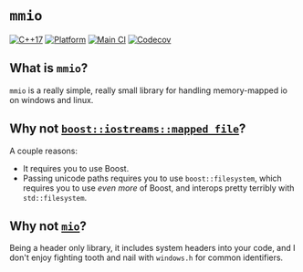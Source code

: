 # `mmio`
[![C++17](https://img.shields.io/static/v1?label=standard&message=C%2B%2B17&color=blue&logo=c%2B%2B&&logoColor=white&style=flat)](https://en.cppreference.com/w/cpp/compiler_support)
[![Platform](https://img.shields.io/static/v1?label=platform&message=windows%20|%20linux&color=dimgray&style=flat)](#)
[![Main CI](https://img.shields.io/github/actions/workflow/status/Ryan-rsm-McKenzie/mmio/main_ci.yml?branch=main&logo=github&logoColor=white&style=flat)](https://github.com/Ryan-rsm-McKenzie/mmio/actions/workflows/main_ci.yml)
[![Codecov](https://img.shields.io/codecov/c/github/Ryan-rsm-McKenzie/mmio?logo=codecov&logoColor=white&style=flat)](https://app.codecov.io/gh/Ryan-rsm-McKenzie/mmio)

## What is `mmio`?
`mmio` is a really simple, really small library for handling memory-mapped io on windows and linux.

## Why not [`boost::iostreams::mapped_file`](https://www.boost.org/doc/libs/1_76_0/libs/iostreams/doc/classes/mapped_file.html)?
A couple reasons:
- It requires you to use Boost.
- Passing unicode paths requires you to use `boost::filesystem`, which requires you to use _even more_ of Boost, and interops pretty terribly with `std::filesystem`.

## Why not [`mio`](https://github.com/mandreyel/mio)?
Being a header only library, it includes system headers into your code, and I don't enjoy fighting tooth and nail with `windows.h` for common identifiers.
